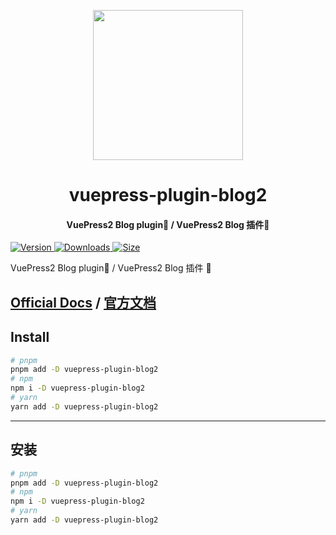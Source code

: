 <!-- markdownlint-disable -->
<p align="center">
  <img width="240" src="https://plugin-blog2.vuejs.press/logo.svg" style="text-align: center;">
</p>
<h1 align="center">vuepress-plugin-blog2</h1>
<h4 align="center">VuePress2 Blog plugin📝 / VuePress2 Blog 插件📝</h4>

[![Version](https://img.shields.io/npm/v/vuepress-plugin-blog2/next.svg?style=flat-square&logo=npm) ![Downloads](https://img.shields.io/npm/dm/vuepress-plugin-blog2.svg?style=flat-square&logo=npm) ![Size](https://img.shields.io/bundlephobia/min/vuepress-plugin-blog2?style=flat-square&logo=npm)](https://www.npmjs.com/package/vuepress-plugin-blog2)

<!-- markdownlint-restore -->

VuePress2 Blog plugin📝 / VuePress2 Blog 插件 📝

## [Official Docs](https://plugin-blog2.vuejs.press/) / [官方文档](https://plugin-blog2.vuejs.press/zh/)

## Install

```bash
# pnpm
pnpm add -D vuepress-plugin-blog2
# npm
npm i -D vuepress-plugin-blog2
# yarn
yarn add -D vuepress-plugin-blog2
```

---

## 安装

```bash
# pnpm
pnpm add -D vuepress-plugin-blog2
# npm
npm i -D vuepress-plugin-blog2
# yarn
yarn add -D vuepress-plugin-blog2
```
